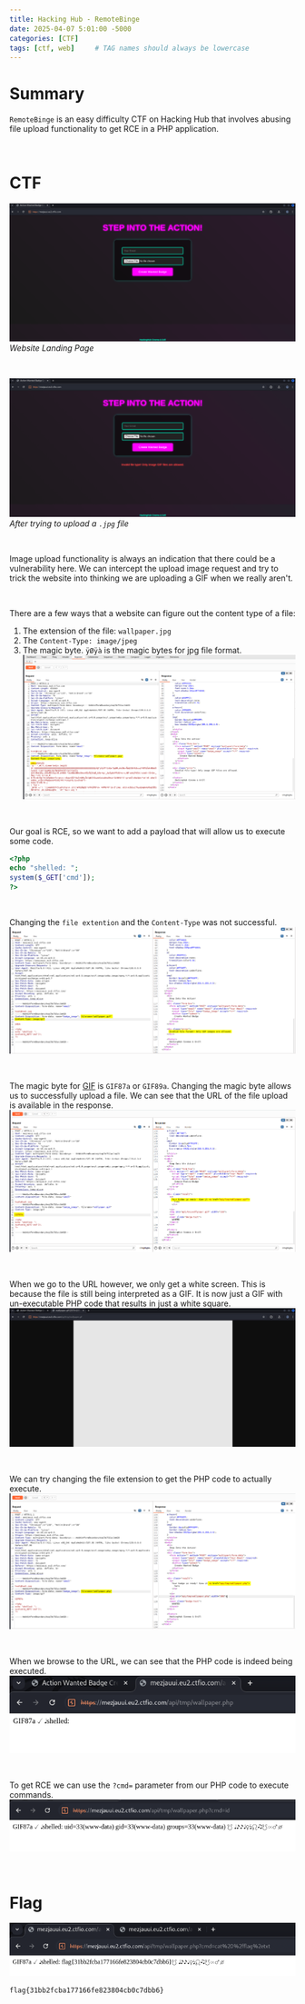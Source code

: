 ```yaml
---
title: Hacking Hub - RemoteBinge
date: 2025-04-07 5:01:00 -5000
categories: [CTF]
tags: [ctf, web]     # TAG names should always be lowercase
---
```


# Summary
`RemoteBinge` is an easy difficulty CTF on Hacking Hub that involves abusing file upload functionality to get RCE in a PHP application.

<br/>

# CTF
![](/assets/hackinghub/remotebinge/0.png)
*Website Landing Page*

<br/>

![](/assets/hackinghub/remotebinge/1.png)
*After trying to upload a `.jpg` file*

<br/>

Image upload functionality is always an indication that there could be a vulnerability here. We can intercept the upload image request and try to trick the website into thinking we are uploading a GIF when we really aren't.

<br/>

There are a few ways that a website can figure out the content type of a file:
1. The extension of the file: `wallpaper.jpg`
2. The `Content-Type: image/jpeg`
3. The magic byte. `ÿØÿà` is the magic bytes for jpg file format.
![](/assets/hackinghub/remotebinge/2.png)

<br/>

Our goal is RCE, so we want to add a payload that will allow us to execute some code.
```php
<?php
echo "shelled: ";
system($_GET['cmd']);
?>
```

<br/>

Changing the `file extention` and the `Content-Type` was not successful.
![](/assets/hackinghub/remotebinge/3.png)

<br/>

The magic byte for [GIF](https://en.wikipedia.org/wiki/List_of_file_signatures) is `GIF87a` or `GIF89a`. Changing the magic byte allows us to successfully upload a file. We can see that the URL of the file upload is available in the response.
![](/assets/hackinghub/remotebinge/4.png)

<br/>

When we go to the URL however, we only get a white screen. This is because the file is still being interpreted as a GIF. It is now just a GIF with un-executable PHP code that results in just a white square. 
![](/assets/hackinghub/remotebinge/5.png)

<br/>

We can try changing the file extension to get the PHP code to actually execute.
![](/assets/hackinghub/remotebinge/6.png)

<br/>

When we browse to the URL, we can see that the PHP code is indeed being executed.
![](/assets/hackinghub/remotebinge/7.png)

<br/>

To get RCE we can use the `?cmd=` parameter from our PHP code to execute commands.
![](/assets/hackinghub/remotebinge/8.png)

<br/>

# Flag
![](/assets/hackinghub/remotebinge/9.png)
```
flag{31bb2fcba177166fe823804cb0c7dbb6}
```
